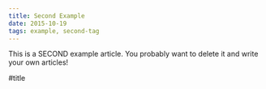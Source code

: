 ```yaml
---
title: Second Example
date: 2015-10-19
tags: example, second-tag
---
```


This is a SECOND example article. You probably want to delete it and write your own articles!

#title
